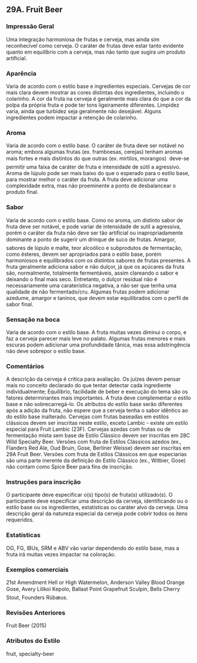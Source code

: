 ## 29A. Fruit Beer

### Impressão Geral

Uma integração harmoniosa de frutas e cerveja, mas ainda sim reconhecível como cerveja. O caráter de frutas deve estar tanto evidente quanto em equilíbrio com a cerveja, mas não tanto que sugira um produto artificial.

### Aparência

Varia de acordo com o estilo base e ingredientes especiais. Cervejas de cor mais clara devem mostrar as cores distintas dos ingredientes, incluindo o colarinho. A cor da fruta na cerveja é geralmente mais clara do que a cor da polpa da própria fruta e pode ter tons ligeiramente diferentes. Limpidez varia, ainda que turbidez seja geralmente não desejável. Alguns ingredientes podem impactar a retenção de colarinho.

### Aroma

Varia de acordo com o estilo base. O caráter de fruta deve ser notável no aroma; embora algumas frutas (ex. framboesas, cerejas) tenham aromas mais fortes e mais distintos do que outras (ex. mirtilos, morangos)  deve-se permitir uma faixa de caráter de fruta e intensidade de sútil a agressivo. Aroma de lúpulo pode ser mais baixo do que o esperado para o estilo base, para mostrar melhor o caráter da fruta. A fruta deve adicionar uma complexidade extra, mas não proeminente a ponto de desbalancear o produto final.

### Sabor

Varia de acordo com o estilo base. Como no aroma, um distinto sabor de fruta deve ser notável, e pode variar de intensidade de sutil a agressiva, porém o caráter da fruta não deve ser tão artificial ou inapropriadamente dominante a ponto de sugerir um drinque de suco de frutas. Amargor, sabores de lúpulo e malte, teor alcoólico e subprodutos de fermentação, como ésteres, devem ser apropriados para o estilo base, porém harmoniosos e equilibrados com os distintos sabores de frutas presentes. A fruta geralmente adiciona sabor e não dulçor, já que os açúcares da fruta são, normalmente, totalmente fermentáveis, assim clareando o sabor e deixando o final mais seco. Entretanto, o dulçor residual não é necessariamente uma caraterística negativa, a não ser que tenha uma qualidade de não fermentado/cru. Algumas frutas podem adicionar azedume, amargor e taninos, que devem estar equilibrados com o perfil de sabor final.

### Sensação na boca

Varia de acordo com o estilo base. A fruta muitas vezes diminui o corpo, e faz a cerveja parecer mais leve no palato. Algumas frutas menores e mais escuras podem adicionar uma profundidade tânica, mas essa adstringência não deve sobrepor o estilo base.

### Comentários

A descrição da cerveja é crítica para avaliação. Os juízes devem pensar mais no conceito declarado do que tentar detectar cada ingrediente individualmente; Equilíbrio, facilidade de beber e execução do tema são os fatores determinantes mais importantes. A fruta deve complementar o estilo base e não sobrecarregá-lo. Os atributos do estilo base serão diferentes após a adição da fruta, não espere que a cerveja tenha o sabor idêntico ao do estilo base inalterado. Cervejas com frutas baseadas em estilos clássicos devem ser inscritas neste estilo, exceto Lambic - existe um estilo especial para Fruit Lambic (23F). Cervejas azedas com frutas ou de fermentação mista sem base de Estilo Clássico devem ser inscritas em 28C Wild Specialty Beer. Versões com fruta de Estilos Clássicos azedos (ex., Flanders Red Ale, Oud Bruin, Gose, Berliner Weisse) devem ser inscritas em 29A Fruit Beer. Versões com fruta de Estilos Clássicos em que especiarias são uma parte inerente da definição do Estilo Clássico (ex., Witbier, Gose) não contam como Spice Beer para fins de inscrição.

### Instruções para inscrição

O participante deve especificar o(s) tipo(s) de fruta(s) utilizado(s). O participante deve especificar uma descrição da cerveja, identificando ou o estilo base ou os ingredientes, estatísticas ou caráter alvo da cerveja. Uma descrição geral da natureza especial da cerveja pode cobrir todos os itens requeridos.

### Estatísticas

OG, FG, IBUs, SRM e ABV vão variar dependendo do estilo base, mas a fruta irá muitas vezes impactar na coloração.

### Exemplos comerciais

21st Amendment Hell or High Watermelon, Anderson Valley Blood Orange Gose, Avery Lilikoi Kepolo, Ballast Point Grapefruit Sculpin, Bells Cherry Stout, Founders Rübæus.

### Revisões Anteriores

Fruit Beer (2015)

### Atributos do Estilo

fruit, specialty-beer

